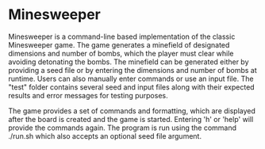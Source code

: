 # Minesweeper
Minesweeper is a command-line based implementation of the classic Minesweeper game. The game generates a minefield of designated dimensions and number of bombs, which the player must clear while avoiding detonating the bombs. The minefield can be generated either by providing a seed file or by entering the dimensions and number of bombs at runtime. Users can also manually enter commands or use an input file. The "test" folder contains several seed and input files along with their expected results and error messages for testing purposes.

The game provides a set of commands and formatting, which are displayed after the board is created and the game is started. Entering 'h' or 'help' will provide the commands again. The program is run using the command ./run.sh which also accepts an optional seed file argument.
